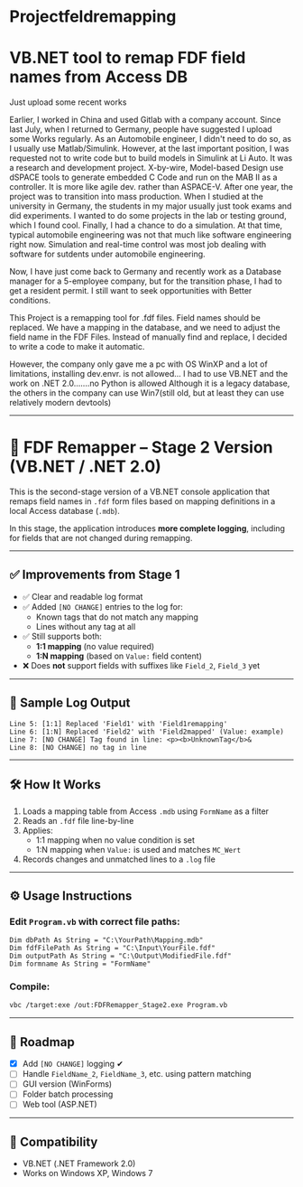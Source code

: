 # Projectfeldremapping
# VB.NET tool to remap FDF field names from Access DB


Just upload some recent works

Earlier, I worked in China and used Gitlab with a company account.
Since last July, when I returned to Germany, people have suggested I upload some Works regularly.
As an Automobile engineer, I didn't need to do so, as I usually use Matlab/Simulink. However, at the last important position, I was requested not to write code but to build models in Simulink at Li Auto. 
It was a research and development project. X-by-wire, Model-based Design use dSPACE tools to generate embedded C Code and run on the MAB II as a controller. It is more like agile dev. rather than ASPACE-V. 
After one year, the project was to transition into mass production. 
When I studied at the university in Germany, the students in my major usually just took exams and did experiments.  I wanted to do some projects in the lab or testing ground, which I found cool. Finally, I had a chance to do a simulation.
At that time, typical automobile engineering was not that much like software engineering right now. Simulation and real-time control was most job dealing with software for sutdents under automobile engineering.

Now, I have just come back to Germany and recently work as a Database manager for a 5-employee company, but for the transition phase, I had to get a resident permit. 
I still want to seek opportunities with Better conditions.

This Project is a remapping tool for .fdf files.
Field names should be replaced. We have a mapping in the database, and we need to adjust the field name in the FDF Files. Instead of manually find and replace, I decided to write a code to make it automatic.

However, the company only gave me a pc with OS WinXP  and a lot of limitations, installing dev.envr. is not allowed... I had to use VB.NET and the work on .NET 2.0.......no Python is allowed
Although  it is a legacy database, the others in the company can use Win7(still old, but at least they can use relatively modern devtools)


---


# 🧠 FDF Remapper – Stage 2 Version (VB.NET / .NET 2.0)

This is the second-stage version of a VB.NET console application that remaps field names in `.fdf` form files based on mapping definitions in a local Access database (`.mdb`).  

In this stage, the application introduces **more complete logging**, including for fields that are not changed during remapping.

---

## ✅ Improvements from Stage 1

- ✅ Clear and readable log format
- ✅ Added `[NO CHANGE]` entries to the log for:
  - Known tags that do not match any mapping
  - Lines without any tag at all
- ✅ Still supports both:
  - **1:1 mapping** (no value required)
  - **1:N mapping** (based on `Value:` field content)
- ❌ Does **not** support fields with suffixes like `Field_2`, `Field_3` yet

---

## 🧾 Sample Log Output

```
Line 5: [1:1] Replaced 'Field1' with 'Field1remapping'
Line 6: [1:N] Replaced 'Field2' with 'Field2mapped' (Value: example)
Line 7: [NO CHANGE] Tag found in line: <p><b>UnknownTag</b>&
Line 8: [NO CHANGE] no tag in line
```

---

## 🛠 How It Works

1. Loads a mapping table from Access `.mdb` using `FormName` as a filter
2. Reads an `.fdf` file line-by-line
3. Applies:
   - 1:1 mapping when no value condition is set
   - 1:N mapping when `Value:` is used and matches `MC_Wert`
4. Records changes and unmatched lines to a `.log` file

---

## ⚙️ Usage Instructions

### Edit `Program.vb` with correct file paths:

```vbnet
Dim dbPath As String = "C:\YourPath\Mapping.mdb"
Dim fdfFilePath As String = "C:\Input\YourFile.fdf"
Dim outputPath As String = "C:\Output\ModifiedFile.fdf"
Dim formname As String = "FormName"
```

### Compile:

```bash
vbc /target:exe /out:FDFRemapper_Stage2.exe Program.vb
```

---

## 🧭 Roadmap

- [x] Add `[NO CHANGE]` logging ✔
- [ ] Handle `FieldName_2`, `FieldName_3`, etc. using pattern matching
- [ ] GUI version (WinForms)
- [ ] Folder batch processing
- [ ] Web tool (ASP.NET)

---

## 🧳 Compatibility

- VB.NET (.NET Framework 2.0)
- Works on Windows XP, Windows 7